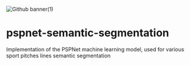 ![Github banner(1)](https://github.com/jagerbob/pspnet-semantic-segmentation/assets/91737697/3afd37c2-35f9-4c22-91cf-60e1629b73c2)
# pspnet-semantic-segmentation
Implementation of the PSPNet machine learning model, used for various sport pitches lines semantic segmentation
